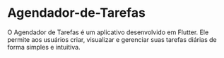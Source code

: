# Agendador-de-Tarefas
O Agendador de Tarefas é um aplicativo desenvolvido em Flutter. Ele permite aos usuários criar, visualizar e gerenciar suas tarefas diárias de forma simples e intuitiva.
